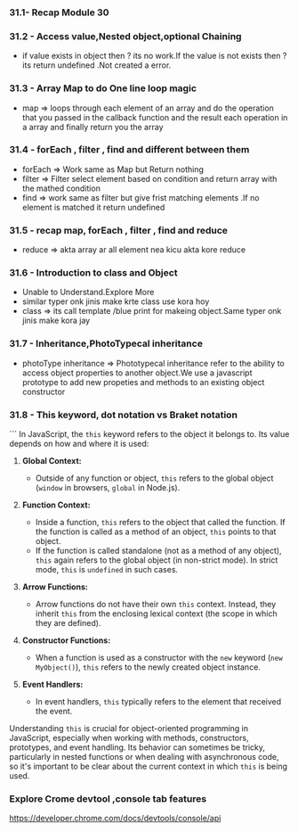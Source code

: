 ### 31.1- Recap Module 30
### 31.2 - Access value,Nested object,optional Chaining
- if value exists in object then ? its no work.If the value is not exists then ? its return undefined .Not created a error.

### 31.3 - Array Map to do One line loop magic
- map => loops through each element of an array and do the operation that you passed in the callback function and the result each operation in a array and finally return you the array

### 31.4 - forEach , filter , find and different between them
- forEach => Work same as Map but Return nothing 
- filter => Filter select element based on condition and return array with the mathed condition
- find => work same as filter but give frist matching elements .If no element is matched it   return undefined

### 31.5 - recap map, forEach , filter , find and reduce
- reduce => akta array ar all element nea kicu akta kore reduce

### 31.6 - Introduction to class and Object
- Unable to Understand.Explore More
- similar typer onk jinis make krte class use kora hoy
- class => its call template /blue print for makeing object.Same typer onk jinis make kora jay

### 31.7 - Inheritance,PhotoTypecal inheritance
- photoType inheritance => Phototypecal inheritance refer to the ability to access object properties to another object.We use a javascript prototype to add new propeties and methods to an existing object constructor

### 31.8 - This keyword, dot notation vs Braket notation
``` In JavaScript, the `this` keyword refers to the object it belongs to. Its value depends on how and where it is used:

1. **Global Context:**
   - Outside of any function or object, `this` refers to the global object (`window` in browsers, `global` in Node.js).

2. **Function Context:**
   - Inside a function, `this` refers to the object that called the function. If the function is called as a method of an object, `this` points to that object.
   - If the function is called standalone (not as a method of any object), `this` again refers to the global object (in non-strict mode). In strict mode, `this` is `undefined` in such cases.

3. **Arrow Functions:**
   - Arrow functions do not have their own `this` context. Instead, they inherit `this` from the enclosing lexical context (the scope in which they are defined).

4. **Constructor Functions:**
   - When a function is used as a constructor with the `new` keyword (`new MyObject()`), `this` refers to the newly created object instance.

5. **Event Handlers:**
   - In event handlers, `this` typically refers to the element that received the event.

Understanding `this` is crucial for object-oriented programming in JavaScript, especially when working with methods, constructors, prototypes, and event handling. Its behavior can sometimes be tricky, particularly in nested functions or when dealing with asynchronous code, so it's important to be clear about the current context in which `this` is being used.


### Explore Crome devtool ,console tab features
  https://developer.chrome.com/docs/devtools/console/api